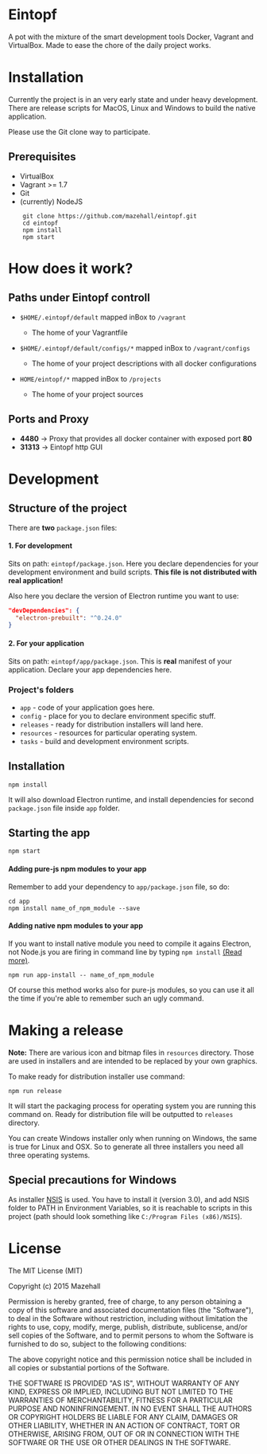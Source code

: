 Eintopf
==============

A pot with the mixture of the smart development tools Docker, Vagrant and VirtualBox. Made to ease the chore of the
daily project works.

# Installation

Currently the project is in an very early state and under heavy development. There are release scripts for 
MacOS, Linux and Windows to build the native application.

Please use the Git clone way to participate.


## Prerequisites

* VirtualBox
* Vagrant >= 1.7
* Git
* (currently) NodeJS 


```
    git clone https://github.com/mazehall/eintopf.git
    cd eintopf
    npm install
    npm start
```


# How does it work?

## Paths under Eintopf controll

* ```$HOME/.eintopf/default``` mapped inBox to ```/vagrant```
  * The home of your Vagrantfile 
  
* ```$HOME/.eintopf/default/configs/*``` mapped inBox to ```/vagrant/configs```
  * The home of your project descriptions with all docker configurations 
  
* ```HOME/eintopf/*``` mapped inBox to ```/projects```
  * The home of your project sources

## Ports and Proxy

* __4480__  -> Proxy that provides all docker container with exposed port __80__ 
* __31313__  -> Eintopf http GUI




# Development

## Structure of the project

There are **two** `package.json` files:  

#### 1. For development
Sits on path: `eintopf/package.json`. Here you declare dependencies for your development environment and build scripts. **This file is not distributed with real application!**

Also here you declare the version of Electron runtime you want to use:
```json
"devDependencies": {
  "electron-prebuilt": "^0.24.0"
}
```

#### 2. For your application
Sits on path: `eintopf/app/package.json`. This is **real** manifest of your application. Declare your app dependencies here.

### Project's folders

- `app` - code of your application goes here.
- `config` - place for you to declare environment specific stuff.
- `releases` - ready for distribution installers will land here.
- `resources` - resources for particular operating system.
- `tasks` - build and development environment scripts.



## Installation

```
npm install
```
It will also download Electron runtime, and install dependencies for second `package.json` file inside `app` folder.


## Starting the app

```
npm start
```

#### Adding pure-js npm modules to your app

Remember to add your dependency to `app/package.json` file, so do:
```
cd app
npm install name_of_npm_module --save
```

#### Adding native npm modules to your app

If you want to install native module you need to compile it agains Electron, not Node.js you are firing in command line by typing `npm install` [(Read more)](https://github.com/atom/electron/blob/master/docs/tutorial/using-native-node-modules.md).
```
npm run app-install -- name_of_npm_module
```
Of course this method works also for pure-js modules, so you can use it all the time if you're able to remember such an ugly command.


# Making a release

**Note:** There are various icon and bitmap files in `resources` directory. Those are used in installers and are intended to be replaced by your own graphics.

To make ready for distribution installer use command:
```
npm run release
```
It will start the packaging process for operating system you are running this command on. Ready for distribution file will be outputted to `releases` directory.

You can create Windows installer only when running on Windows, the same is true for Linux and OSX. So to generate all three installers you need all three operating systems.


## Special precautions for Windows
As installer [NSIS](http://nsis.sourceforge.net/Main_Page) is used. You have to install it (version 3.0), and add NSIS folder to PATH in Environment Variables, so it is reachable to scripts in this project (path should look something like `C:/Program Files (x86)/NSIS`).


# License

The MIT License (MIT)

Copyright (c) 2015 Mazehall

Permission is hereby granted, free of charge, to any person obtaining a copy
of this software and associated documentation files (the "Software"), to deal
in the Software without restriction, including without limitation the rights
to use, copy, modify, merge, publish, distribute, sublicense, and/or sell
copies of the Software, and to permit persons to whom the Software is
furnished to do so, subject to the following conditions:

The above copyright notice and this permission notice shall be included in all
copies or substantial portions of the Software.

THE SOFTWARE IS PROVIDED "AS IS", WITHOUT WARRANTY OF ANY KIND, EXPRESS OR
IMPLIED, INCLUDING BUT NOT LIMITED TO THE WARRANTIES OF MERCHANTABILITY,
FITNESS FOR A PARTICULAR PURPOSE AND NONINFRINGEMENT. IN NO EVENT SHALL THE
AUTHORS OR COPYRIGHT HOLDERS BE LIABLE FOR ANY CLAIM, DAMAGES OR OTHER
LIABILITY, WHETHER IN AN ACTION OF CONTRACT, TORT OR OTHERWISE, ARISING FROM,
OUT OF OR IN CONNECTION WITH THE SOFTWARE OR THE USE OR OTHER DEALINGS IN THE
SOFTWARE.
